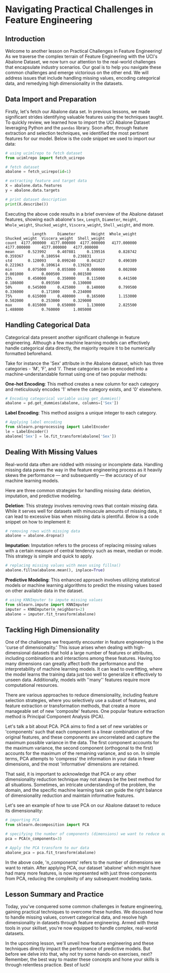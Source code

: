 # Navigating Practical Challenges in Feature Engineering

## Introduction
Welcome to another lesson on Practical Challenges in Feature Engineering! As we traverse the complex terrain of Feature Engineering with the UCI's Abalone Dataset, we now turn our attention to the real-world challenges that encapsulate industry scenarios. Our goal is to help you navigate these common challenges and emerge victorious on the other end. We will address issues that include handling missing values, encoding categorical data, and remedying high dimensionality in the datasets.

## Data Import and Preparation
Firstly, let's fetch our Abalone data set. In previous lessons, we made significant strides identifying valuable features using the techniques taught. To quickly review, we learned how to import the UCI Abalone Dataset leveraging Python and the `pandas` library. Soon after, through feature extraction and selection techniques, we identified the most pertinent features for our model. Below is the code snippet we used to import our data:

```Python
# using ucimlrepo to fetch dataset
from ucimlrepo import fetch_ucirepo

# fetch dataset
abalone = fetch_ucirepo(id=1)

# extracting feature and target data
X = abalone.data.features
y = abalone.data.targets

# print dataset description
print(X.describe())
```

Executing the above code results in a brief overview of the Abalone dataset features, showing each abalone's `Sex`, `Length`, `Diameter`, `Height`, `Whole_weight`, `Shucked_weight`, `Viscera_weight`, `Shell_weight`, and more.

```
            Length     Diameter       Height  Whole_weight  Shucked_weight  Viscera_weight  Shell_weight
count  4177.000000  4177.000000  4177.000000   4177.000000     4177.000000     4177.000000   4177.000000
mean      0.523992     0.407881     0.139516      0.828742        0.359367        0.180594      0.238831
std       0.120093     0.099240     0.041827      0.490389        0.221963        0.109614      0.139203
min       0.075000     0.055000     0.000000      0.002000        0.001000        0.000500      0.001500
25%       0.450000     0.350000     0.115000      0.441500        0.186000        0.093500      0.130000
50%       0.545000     0.425000     0.140000      0.799500        0.336000        0.171000      0.234000
75%       0.615000     0.480000     0.165000      1.153000        0.502000        0.253000      0.329000
max       0.815000     0.650000     1.130000      2.825500        1.488000        0.760000      1.005000
```

## Handling Categorical Data
Categorical data present another significant challenge in feature engineering. Although a few machine learning models can effectively handle categorical data directly, the majority require it to be numerically formatted beforehand.

Take for instance the 'Sex' attribute in the Abalone dataset, which has three categories - 'M', 'F', and 'I'. These categories can be encoded into a machine-understandable format using one of two popular methods:

**One-hot Encoding**: This method creates a new column for each category and meticulously encodes '1' where the category exists, and '0' elsewhere.

```Python
# Encoding categorical variable using get_dummies()
abalone = pd.get_dummies(abalone, columns=['Sex'])
```

**Label Encoding**: This method assigns a unique integer to each category.

```Python
# Applying label encoding
from sklearn.preprocessing import LabelEncoder
le = LabelEncoder()
abalone['Sex'] = le.fit_transform(abalone['Sex'])
```

## Dealing With Missing Values
Real-world data often are riddled with missing or incomplete data. Handling missing data paves the way in the feature engineering process as it heavily skews the performance — and subsequently — the accuracy of our machine learning models.

Here are three common strategies for handling missing data: deletion, imputation, and predictive modeling.

**Deletion**: This strategy involves removing rows that contain missing data. While it serves well for datasets with minuscule amounts of missing data, it can lead to excessive bias when missing data is plentiful. Below is a code snippet on how to implement it:

```Python
# removing rows with missing data
abalone = abalone.dropna()
```

**Imputation**: Imputation refers to the process of replacing missing values with a certain measure of central tendency such as mean, median or mode. This strategy is simple and quick to apply.

```Python
# replacing missing values with mean using fillna()
abalone.fillna(abalone.mean(), inplace=True)
```

**Predictive Modeling**: This enhanced approach involves utilizing statistical models or machine learning algorithms to predict the missing values based on other available data in the dataset.

```Python
# using KNNImputer to impute missing values
from sklearn.impute import KNNImputer
imputer = KNNImputer(n_neighbors=2)
abalone = imputer.fit_transform(abalone)
```

## Tackling High Dimensionality
One of the challenges we frequently encounter in feature engineering is the 'curse of dimensionality.' This issue arises when dealing with high-dimensional datasets that hold a large number of features or attributes, including combinations and interactions among these features. Having too many dimensions can greatly affect both the performance and the interpretability of machine learning models. It can lead to overfitting, where the model learns the training data just too well to generalize it effectively to unseen data. Additionally, models with ''many'' features require more computational resources.

There are various approaches to reduce dimensionality, including feature selection strategies, where you selectively use a subset of features, and feature extraction or transformation methods, that create a more manageable set of new 'composite' features. One popular feature extraction method is Principal Component Analysis (PCA).

Let's talk a bit about PCA. PCA aims to find a set of new variables or 'components' such that each component is a linear combination of the original features, and these components are uncorrelated and capture the maximum possible variance in the data. The first component accounts for the maximum variance, the second component (orthogonal to the first) accounts for the maximum of the remaining variance, and so on. In simple terms, PCA attempts to 'compress' the information in your data in fewer dimensions, and the most 'informative' dimensions are retained.

That said, it is important to acknowledge that PCA or any other dimensionality reduction technique may not always be the best method for all situations. Sometimes, an intricate understanding of the problem, the domain, and the specific machine learning task can guide the right balance of dimensionality reduction and maintain informative features.

Let's see an example of how to use PCA on our Abalone dataset to reduce its dimensionality:

```Python
# importing PCA
from sklearn.decomposition import PCA

# specifying the number of components (dimensions) we want to reduce our data to
pca = PCA(n_components=3)

# Apply the PCA transform to our data
abalone_pca = pca.fit_transform(abalone)
```

In the above code, 'n_components' refers to the number of dimensions we want to retain. After applying PCA, our dataset 'abalone' which might have had many more features, is now represented with just three components from PCA, reducing the complexity of any subsequent modeling tasks.

## Lesson Summary and Practice
Today, you've conquered some common challenges in feature engineering, gaining practical techniques to overcome these hurdles. We discussed how to handle missing values, convert categorical data, and resolve high dimensionality in datasets through feature engineering. Armed with these tools in your skillset, you're now equipped to handle complex, real-world datasets.

In the upcoming lesson, we'll unveil how feature engineering and these techniques directly impact the performance of predictive models. But before we delve into that, why not try some hands-on exercises, next? Remember, the best way to master these concepts and hone your skills is through relentless practice. Best of luck!
